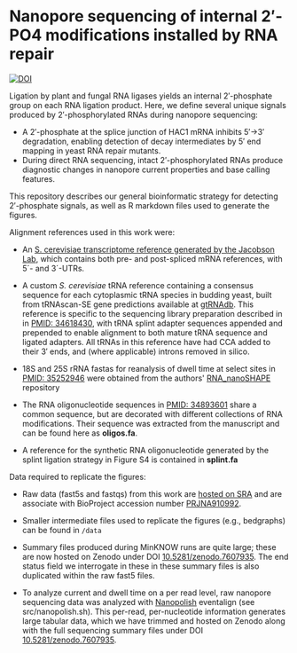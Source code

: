 # Nanopore sequencing of internal 2′-PO4 modifications installed by RNA repair

[![DOI](https://zenodo.org/badge/DOI/10.5281/zenodo.7607935.svg)](https://doi.org/10.5281/zenodo.7607935)

Ligation by plant and fungal RNA ligases yields an internal 2′-phosphate group on each RNA ligation product. Here, we define several unique signals produced by 2′-phosphorylated RNAs during nanopore sequencing:

* A 2′-phosphate at the splice junction of HAC1 mRNA inhibits 5′→3′ degradation, enabling detection of decay intermediates by 5′ end mapping in yeast RNA repair mutants.
* During direct RNA sequencing, intact 2′-phosphorylated RNAs produce diagnostic changes in nanopore current properties and base calling features.

This repository describes our general bioinformatic strategy for detecting 2′-phosphate signals, as well as R markdown files used to generate the figures.

Alignment references used in this work were:

* An [S. cerevisiae transcriptome reference generated by the Jacobson Lab](https://github.com/Jacobson-Lab/yeast_transcriptome_v5), which contains both pre- and post-spliced mRNA references, with 5´- and 3´-UTRs.

* A custom _S. cerevisiae_ tRNA reference containing a consensus sequence for each cytoplasmic tRNA species in budding yeast, built from tRNAscan-SE gene predictions available at [gtRNAdb](http://gtrnadb.ucsc.edu). This reference is specific to the sequencing library preparation described in in [PMID: 34618430](https://pubmed.ncbi.nlm.nih.gov/34618430/), with tRNA splint adapter sequences appended and prepended to enable alignment to both mature tRNA sequence and ligated adapters. All tRNAs in this reference have had CCA added to their 3′ ends, and (where applicable) introns removed in silico.

* 18S and 25S rRNA fastas for reanalysis of dwell time at select sites in [PMID: 35252946](https://pubmed.ncbi.nlm.nih.gov/35252946/) were obtained from the authors' [RNA_nanoSHAPE](https://github.com/physnano/rRNA_nanoSHAPE) repository

* The RNA oligonucleotide sequences in [PMID: 34893601](https://pubmed.ncbi.nlm.nih.gov/34893601/) share a common sequence, but are decorated with different collections of RNA modifications. Their sequence was extracted from the manuscript and can be found here as **oligos.fa**.
* A reference for the synthetic RNA oligonucleotide generated by the splint ligation strategy in Figure S4 is contained in **splint.fa**

Data required to replicate the figures:

* Raw data (fast5s and fastqs) from this work are [hosted on SRA](https://www.ncbi.nlm.nih.gov/sra?linkname=bioproject_sra_all&from_uid=910992) and are associate with BioProject accession number [PRJNA910992](https://www.ncbi.nlm.nih.gov/bioproject/?term=PRJNA910992).

* Smaller intermediate files used to replicate the figures (e.g., bedgraphs) can be found in `/data`

* Summary files produced during MinKNOW runs are quite large; these are now hosted on Zenodo under DOI [10.5281/zenodo.7607935](https://doi.org/10.5281/zenodo.7607935). The end status field we interrogate in these in these summary files is also duplicated within the raw fast5 files.

* To analyze current and dwell time on a per read level, raw nanopore sequencing data was analyzed with [Nanopolish](https://github.com/jts/nanopolish) eventalign (see src/nanopolish.sh). This per-read, per-nucleotide information generates large tabular data, which we have trimmed and hosted on Zenodo along with the full sequencing summary files under DOI [10.5281/zenodo.7607935](https://doi.org/10.5281/zenodo.7607935).
